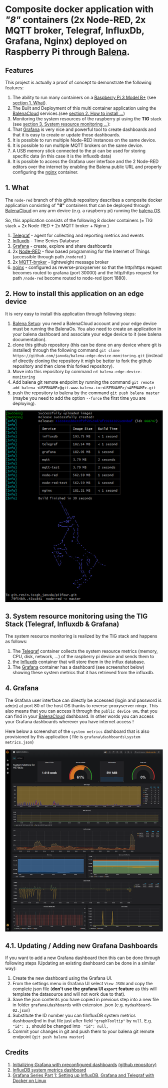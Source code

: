 # Composite docker application with _"8"_ containers (2x Node-RED, 2x MQTT broker, Telegraf, InfluxDb, Grafana, Nginx) deployed on Raspberry Pi through [Balena](https://www.balena.io).

## Features
This project is actually a proof of concept to demonstrate the following features:
1. The ability to run many containers on a [Raspberry Pi 3 Model B+](https://www.raspberrypi.org/products/raspberry-pi-3-model-b-plus/) (see [section 1. What](#1-what)).
2. The Built and Deployment of this multi container application using the [BalenaCloud](https://www.balena.io/) services.(see [section 2. How to install ...](#2-how-to-install-this-application-on-an-edge-device))
3. Monitoring the system resources of the raspberry pi using the **TIG** stack (see [section 3. System resource monitoring ...](#3-system-resource-monitoring-using-the-tig-stack-telegraf-influxdb--grafana)):
4. That [Grafana](https://grafana.com/) is very nice and powerful tool to create dashboards and that it is easy to create or update those dashboards.
5. It is possible to run multiple Node-RED instances on the same device.
6. It is possible to run multiple MQTT brokers on the same device.
7. A USB memory stick connected to the pi can be used for storing specific data (in this case it is the influxdb data)
8. It is possible to access the Grafana user interface and the 2 Node-RED editors over the internet by enabling the Balena public URL and properly configuring the [nginx](http://nginx.org/en/docs/) container.

## 1. What
The `node-red` branch of this github repository describes a composite docker application consisting of **"8"** containers that can be deployed through [BalenaCloud](https://www.balena.io/) on any arm device (e.g. a raspberry pi) running the [balena OS](https://www.balena.io/os/).     

So, this application consists of the following 8 docker containers (= TIG stack + 2x Node-RED + 2x MQTT broker +  Nginx )
1. [Telegraf](https://www.influxdata.com/time-series-platform/telegraf/) - agent for collecting and reporting metrics and events
2. [Influxdb](https://www.influxdata.com/) - Time Series Database
3. [Grafana](https://grafana.com/) - create, explore and share dashboards
4. 2x [Node-RED](https://nodered.org/) - flow based programming for the Internet of Things (accessible through path `/nodered` )
5. 2x [MQTT-broker](https://mosquitto.org/) - lightweight message broker
4. [nginx](http://nginx.org/en/docs/) - configured as reverse-proxyserver so that the http/https request becomes routed to grafana (port 30000) and the http/https request for path `/node-red` become routed to node-red (port 1880).

## 2. How to install this application on an edge device
It is very easy to install this application through following steps:
1. [Balena Setup](https://www.balena.io/): you need a BalenaCloud account and your edge device must be running the BalenaOs.  You also need to create an application in your balena dashboard and associate your edge device to it (see balena documentation).
2. clone this github repository (this can be done on any device where git is installed) through the following command `git clone https://github.com/janvda/balena-edge-device-monitoring.git` (instead of directly cloning the repository it migh be better to fork the github repository and then clone this forked repository).
3. Move into this repository by command `cd balena-edge-device-monitoring`
4. Add balena git remote endpoint by running the command `git remote add balena <USERNAME>@git.www.balena.io:<USERNAME>/<APPNAME>.git`
5. push the repository to balena by the command `git push balena master` (maybe you need to add the option `--force` the first time you are deploying).

![build finished successful](./build%20finished%20successful.png)

## 3. System resource monitoring using the TIG Stack (Telegraf, Influxdb & Grafana)
The system resource monitoring is realized by the TIG stack and happens as follows:
1. The [Telegraf](https://www.influxdata.com/time-series-platform/telegraf/) container collects the system resource metrics (memory, CPU, disk, network, ...) of the raspberry pi device and sends them to 
2. the [Influxdb](https://www.influxdata.com/) container that will store them in the influx database.  
3. The [Grafana](https://grafana.com/) container has a dashboard (see screenshot below) showing these system metrics that it has retrieved from the influxdb.

## 4. Grafana

The Grafana user interface can directly be accessed (login and password is `admin`) at port 80 of the host OS thanks to reverse-proxyserver ningx.  This also means that you can access it through the `public device URL` that you can find in your [BalenaCloud](https://www.balena.io/) dashboard.  In other words you can access your Grafana dashboards wherever you have internet access !

Here below a screenshot of the `system metrics` dashboard that is also provisioned by this application ( file is `grafana\dashboards\system metrics.json`)

![system metrics example](./system_metrics_dashboard.png)

## 4.1. Updating / Adding new Grafana Dashboards

If you want to add a new Grafana dashboard then this can be done through following steps (Updating an existing dashboard can be done in a similar way):

1. Create the new dashboard using the Grafana UI.
2. From the settings menu in Grafana UI select `View JSON` and copy the complete json file (**don't use the grafana UI `export` feature** as this will template the datasource and will not work due to that).
3. Save the json contents you have copied in previous step into a new file in folder `grafana\dashboards` with extension .json  (e.g. `mydashboard-02.json`)
4. Substitute the ID number you can fiInfluxDB system metrics dashboard]nd in that file just after field `"graphTooltip"` by `null`.  E.g. ` "id": 1,` should be changed into ` "id": null,`
5. Commit your changes in git and push them to your balena git remote endpoint (`git push balena master`)

## Credits
1. [Initializing Grafana with preconfigured dashboards](https://ops.tips/blog/initialize-grafana-with-preconfigured-dashboards/)  [(github repository)](https://github.com/cirocosta/sample-grafana)
2. [InfluxDB system metrics dashboard](https://grafana.com/dashboards/1138)
3. [Grafana Series Part 1: Setting up InfluxDB, Grafana and Telegraf with Docker on Linux](https://blog.linuxserver.io/2017/11/25/how-to-monitor-your-server-using-grafana-influxdb-and-telegraf/)
